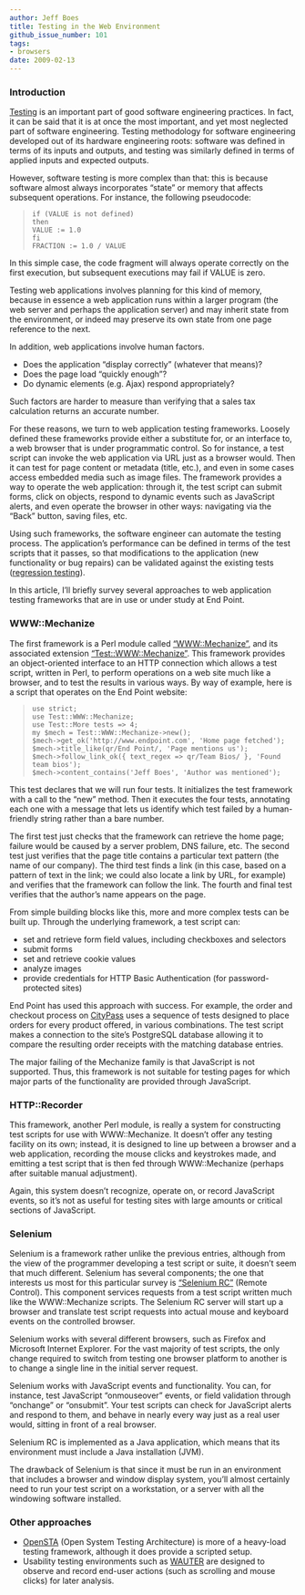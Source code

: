 ```yaml
---
author: Jeff Boes
title: Testing in the Web Environment
github_issue_number: 101
tags:
- browsers
date: 2009-02-13
---
```


### Introduction

[Testing](https://en.wikipedia.org/wiki/Software_testing) is an important part of good software engineering practices. In fact, it can be said that it is at once the most important, and yet most neglected part of software engineering. Testing methodology for software engineering developed out of its hardware engineering roots: software was defined in terms of its inputs and outputs, and testing was similarly defined in terms of applied inputs and expected outputs.

However, software testing is more complex than that: this is
because software almost always incorporates “state” or memory that
affects subsequent operations. For instance, the following pseudocode:

> ```
> if (VALUE is not defined)
> then
> VALUE := 1.0
> fi
> FRACTION := 1.0 / VALUE
> ```
>

In this simple case, the code fragment will always operate correctly
on the first execution, but subsequent executions may fail if VALUE is
zero.

Testing web applications involves planning for this kind of memory,
because in essence a web application runs within a larger program (the
web server and perhaps the application server) and may inherit state
from the environment, or indeed may preserve its own state from one
page reference to the next.

In addition, web applications involve human factors.

- Does the application “display correctly” (whatever that means)?
- Does the page load “quickly enough”?
- Do dynamic elements (e.g. Ajax) respond appropriately?

Such factors are harder to measure than verifying that a sales tax
calculation returns an accurate number.

For these reasons, we turn to web application testing
frameworks. Loosely defined these frameworks provide either a substitute for, or
an interface to, a web browser that is under programmatic control.
So for instance, a test script can invoke the web application via URL
just as a browser would.
Then it can test for page content or metadata (title, etc.), and even
in some cases access embedded media such as image files.
The framework provides a way to operate the web application: through
it, the test script can submit forms, click on objects, respond to
dynamic events such as JavaScript alerts, and even operate the browser
in other ways: navigating via the “Back” button, saving files, etc.

Using such frameworks, the software engineer can automate the testing
process.
The application’s performance can be defined in terms of the test
scripts that it passes, so that modifications to the application (new
functionality or bug repairs) can be validated against the existing
tests ([regression testing](https://en.wikipedia.org/wiki/Regression_testing)).

In this article, I’ll briefly survey several approaches to web
application testing frameworks that are in use or under study at End
Point.

### WWW::Mechanize

The first framework is a Perl module called [
“WWW::Mechanize”](https://metacpan.org/pod/release/PETDANCE/WWW-Mechanize-1.30/lib/WWW/Mechanize.pm), and its associated extension [“Test::WWW::Mechanize”](https://metacpan.org/pod/release/PETDANCE/Test-WWW-Mechanize-1.14/Mechanize.pm).
This framework provides an object-oriented interface to an HTTP
connection which allows a test script, written in Perl, to perform
operations on a web site much like a browser, and to test the results
in various ways. By way of example, here is a script that operates on
the End Point website:

> ```
> use strict;
> use Test::WWW::Mechanize;
> use Test::More tests => 4;
> my $mech = Test::WWW::Mechanize->new();
> $mech->get_ok('http://www.endpoint.com', 'Home page fetched');
> $mech->title_like(qr/End Point/, 'Page mentions us');
> $mech->follow_link_ok({ text_regex => qr/Team Bios/ }, 'Found team bios');
> $mech->content_contains('Jeff Boes', 'Author was mentioned');
> ```

This test declares that we will run four tests.
It initializes the test framework with a call to the “new” method.
Then it executes the four tests, annotating each one with a message
that lets us identify which test failed by a human-friendly string
rather than a bare number.

The first test just checks that the framework can retrieve the home
page; failure would be caused by a server problem, DNS failure, etc.
The second test just verifies that the page title contains a particular
text pattern (the name of our company).
The third test finds a link (in this case, based on a pattern of text
in the link; we could also locate a link by URL, for example) and
verifies that the framework can follow the link.
The fourth and final test verifies that the author’s name appears on
the page.

From simple building blocks like this, more and more complex tests can
be built up. Through the underlying framework, a test script can:

- set and retrieve form field values, including checkboxes and
selectors
- submit forms
- set and retrieve cookie values
- analyze images
- provide credentials for HTTP Basic Authentication (for
password-protected sites)

End Point has used this approach with success.
For example, the order and checkout process on [CityPass](https://www.citypass.com/) uses a
sequence of tests designed to place orders for every product offered,
in various combinations.
The test script makes a connection to the site’s PostgreSQL
database allowing it to compare the resulting order receipts with the
matching database entries.

The major failing of the Mechanize family is that JavaScript is not
supported. Thus, this framework is not suitable for testing pages for
which major parts of the functionality are provided through JavaScript.

### HTTP::Recorder

This framework, another Perl module, is really a system for
constructing test scripts for use with WWW::Mechanize. It doesn’t
offer any testing facility on its own; instead, it is designed to line
up between a browser and a web application, recording the mouse clicks
and keystrokes made, and emitting a test script that is then fed
through WWW::Mechanize (perhaps after suitable manual adjustment).

Again, this system doesn’t recognize, operate on, or record JavaScript
events, so it’s not as useful for testing sites with large amounts or critical sections of
JavaScript.

### Selenium

Selenium is a framework rather unlike the previous entries, although
from the view of the programmer developing a test script or suite, it
doesn’t seem that much different.
Selenium has several components; the one that interests us most for
this particular survey is [“Selenium RC”](https://www.seleniumhq.org/projects/remote-control/) (Remote Control).
This component services requests from a test script written much like
the WWW::Mechanize scripts.
The Selenium RC server will start up a browser and translate test
script requests into actual mouse and keyboard events on the
controlled browser.

Selenium works with several different browsers, such as Firefox and
Microsoft Internet Explorer. For the vast majority of test scripts,
the only change required to switch from testing one browser platform
to another is to change a single line in the initial server request.

Selenium works with JavaScript events and functionality. You can, for
instance, test JavaScript “onmouseover” events, or field validation
through “onchange” or “onsubmit”. Your test scripts can check for
JavaScript alerts and respond to them, and behave in nearly every way
just as a real user would, sitting in front of a real browser.

Selenium RC is implemented as a Java application, which means that its environment must include a Java installation (JVM).

The drawback of Selenium is that since it must be run in an
environment that includes a browser and window display system, you’ll
almost certainly need to run your test script on a workstation, or a server with all the windowing software installed.

### Other approaches

- [OpenSTA](http://www.opensta.org/) (Open System Testing Architecture) is
more of a heavy-load testing framework, although it does provide a scripted setup.
- Usability testing environments such as [WAUTER](https://sourceforge.net/projects/wauter/)
are designed to observe and record end-user actions (such as scrolling and mouse clicks)
for later analysis.
